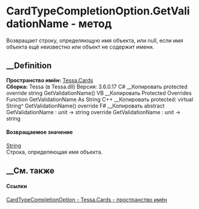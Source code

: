 # CardTypeCompletionOption.GetValidationName - метод
Возвращает строку, определяющую имя объекта, или null, если имя объекта ещё
неизвестно или объект не содержит имени.
## __Definition
 **Пространство имён:** [Tessa.Cards](N_Tessa_Cards.htm)  
 **Сборка:** Tessa (в Tessa.dll) Версия: 3.6.0.17
C# __Копировать
     protected override string GetValidationName()
VB __Копировать
     Protected Overrides Function GetValidationName As String
C++ __Копировать
     protected:
    virtual String^ GetValidationName() override
F# __Копировать
     abstract GetValidationName : unit -> string 
    override GetValidationName : unit -> string 
#### Возвращаемое значение
[String](https://learn.microsoft.com/dotnet/api/system.string)  
Строка, определяющая имя объекта.
##  __См. также
#### Ссылки
[CardTypeCompletionOption - ](T_Tessa_Cards_CardTypeCompletionOption.htm)
[Tessa.Cards - пространство имён](N_Tessa_Cards.htm)
